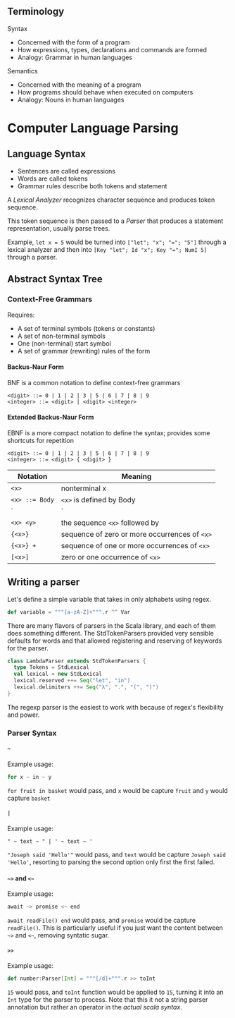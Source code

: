 ## Terminology
Syntax
* Concerned with the form of a program
* How expressions, types, declarations and commands are formed
* Analogy: Grammar in human languages

Semantics
* Concerned with the meaning of a program
* How programs should behave when executed on computers
* Analogy: Nouns in human languages

# Computer Language Parsing

## Language Syntax
* Sentences are called expressions
* Words are called tokens
* Grammar rules describe both tokens and statement

A _Lexical Analyzer_ recognizes character sequence and produces token sequence.

This token sequence is then passed to a _Parser_ that produces a statement representation, usually parse trees.

Example, `let x = 5` would be turned into `["let"; "x"; "="; "5"]` through a lexical analyzer and then into `[Key "let"; Id "x"; Key "="; NumI 5]` through a parser.

## Abstract Syntax Tree

### Context-Free Grammars
Requires:
* A set of terminal symbols (tokens or constants)
* A set of non-terminal symbols
* One (non-terminal) start symbol
* A set of grammar (rewriting) rules of the form

#### Backus-Naur Form
BNF is a common notation to define context-free grammars

```EBNF
<digit> ::= 0 | 1 | 2 | 3 | 5 | 6 | 7 | 8 | 9
<integer> ::= <digit> | <digit> <integer>
```

#### Extended Backus-Naur Form
EBNF is a more compact notation to define the syntax; provides some shortcuts for repetition

```EBNF
<digit> ::= 0 | 1 | 2 | 3 | 5 | 6 | 7 | 8 | 9
<integer> ::= <digit> { <digit> }
```

Notation       | Meaning
---------------|---------------
`<x>`          | nonterminal x
`<x> ::= Body` | `<x>` is defined by Body
`<x>|<y>`      | either `<x>` or `<y>` (choice)
`<x> <y>`      | the sequence `<x>` followed by
`{<x>}`        | sequence of zero or more occurrences of `<x>`
`{<x>} +`      | sequence of one or more occurrences of `<x>`
`[<x>]`        | zero or one occurrence of `<x>`

## Writing a parser
Let's define a simple variable that takes in only alphabets using regex.

```Scala
def variable = """[a-zA-Z]+""".r ^^ Var
```

There are many flavors of parsers in the Scala library, and each of them does something different. The StdTokenParsers provided very sensible defaults for words and that allowed registering and reserving of keywords for the parser.

```Scala
class LambdaParser extends StdTokenParsers {
  type Tokens = StdLexical
  val lexical = new StdLexical
  lexical.reserved ++= Seq("let", "in")
  lexical.delimiters ++= Seq("λ", ".", "(", ")")
}
```

The regexp parser is the easiest to work with because of regex's flexibility and power.

### Parser Syntax
#### `~`
Example usage:
```Scala
for x ~ in ~ y
```
`for fruit in basket` would pass, and `x` would be capture `fruit` and `y` would capture `basket`

#### `|`
Example usage:
```
" ~ text ~ " | ' ~ text ~ '
```
`"Joseph said 'Hello'"` would pass, and `text` would be capture `Joseph said 'Hello'`, resorting to parsing the second option only first the first failed.

#### `~>` and `<~`
Example usage:
```Scala
await ~> promise <~ end
```
`await readFile() end` would pass, and `promise` would be capture `readFile()`. This is particularly useful if you just want the content between `~>` and `<~`, removing syntatic sugar.

#### `>>`
Example usage:
```Scala
def number:Parser[Int] = """[/d]+""".r >> toInt
```
`15` would pass, and `toInt` function would be applied to `15`, turning it into an `Int` type for the parser to process. Note that this it not a string parser annotation but rather an operator in the *actual scala syntax*.
